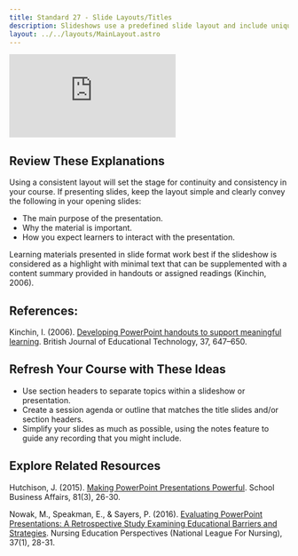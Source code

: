 ```yaml
---
title: Standard 27 - Slide Layouts/Titles
description: Slideshows use a predefined slide layout and include unique slide titles.
layout: ../../layouts/MainLayout.astro
---
```

<iframe src="https://www.youtube.com/embed/Ig5sMCZxQF8" title="YouTube video player" frameborder="0" allow="accelerometer; autoplay; clipboard-write; encrypted-media; gyroscope; picture-in-picture" allowfullscreen></iframe>

## Review These Explanations

Using a consistent layout will set the stage for continuity and consistency in your course. If presenting slides, keep the layout simple and clearly convey the following in your opening slides:

- The main purpose of the presentation.
- Why the material is important.
- How you expect learners to interact with the presentation.

Learning materials presented in slide format work best if the slideshow is considered as a highlight with minimal text that can be supplemented with a content summary provided in handouts or assigned readings (Kinchin, 2006).

## References:

Kinchin, I. (2006). [Developing PowerPoint handouts to support meaningful learning](http://onlinelibrary.wiley.com/doi/10.1111/j.1467-8535.2006.00536.x/abstract). British Journal of Educational Technology, 37, 647–650.

## Refresh Your Course with These Ideas

- Use section headers to separate topics within a slideshow or presentation.
- Create a session agenda or outline that matches the title slides and/or section headers.
- Simplify your slides as much as possible, using the notes feature to guide any recording that you might include.

## Explore Related Resources

Hutchison, J. (2015). [Making PowerPoint Presentations Powerful](http://www.naylornetwork.com/asb-nwl/pdf/SBA_March_2015_Making_PowerPoint_Presentation_Powerful.pdf). School Business Affairs, 81(3), 26-30.

Nowak, M., Speakman, E., & Sayers, P. (2016). [Evaluating PowerPoint Presentations: A Retrospective Study Examining Educational Barriers and Strategies](https://www.questia.com/library/journal/1G1-449544053/evaluating-powerpoint-presentations-a-retrospective). Nursing Education Perspectives (National League For Nursing), 37(1), 28-31.